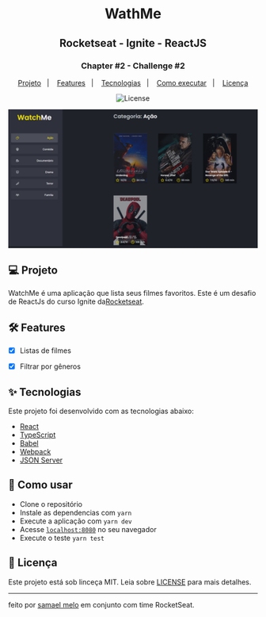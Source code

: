 <h1 align="center">WathMe</h1>
<h2 align="center">Rocketseat - Ignite - ReactJS</h2>

<h3 align="center">Chapter #2 - Challenge #2</h3>
<p align="center">
  <a href="#-Projeto">Projeto</a>&nbsp;&nbsp;&nbsp;|&nbsp;&nbsp;&nbsp;
  <a href="#-Features">Features</a>&nbsp;&nbsp;&nbsp;|&nbsp;&nbsp;&nbsp;
  <a href="#-Tecnolgias">Tecnologias</a>&nbsp;&nbsp;&nbsp;|&nbsp;&nbsp;&nbsp;
  <a href="#-Como-executar">Como executar</a>&nbsp;&nbsp;&nbsp;|&nbsp;&nbsp;&nbsp;
  <a href="#-Licença">Licença</a>
</p>

<p align="center">
  <img alt="License" src="https://img.shields.io/static/v1?label=license&message=MIT&color=069446&labelColor=000000">
</p>

<img align="center" src="./src/assets/watchme-project.png" slt="watchme"/>

## 💻 Projeto

WatchMe é uma aplicação que lista seus filmes favoritos. Este é um desafio de ReactJs do curso Ignite da[Rocketseat](https://rocketseat.com.br/).

## 🛠️ Features

- [x] Listas de filmes
- [x] Filtrar por gêneros


## ✨ Tecnologias

Este projeto foi desenvolvido com as tecnologias abaixo:

- [React](https://reactjs.org)
- [TypeScript](https://www.typescriptlang.org)
- [Babel](https://babeljs.io/)
- [Webpack](https://webpack.js.org/)
- [JSON Server](https://jestjs.io/)

## 🚀 Como usar

- Clone o repositório
- Instale as dependencias com `yarn`
- Execute a aplicação com `yarn dev`
- Acesse [`localhost:8080`](http://localhost:8080) no seu navegador
- Execute o teste `yarn test`

## 📄 Licença

Este projeto está sob linceça MIT. Leia sobre [LICENSE](./LICENSE) para mais detalhes.

---

feito por [samael melo](https://br.linkedin.com/in/samael-melo) em conjunto com time RocketSeat.
